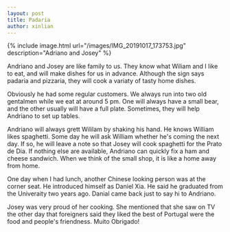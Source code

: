 ```yaml
---
layout: post
title: Padaria
author: xinlian
---
```


{% include image.html url="/images/IMG_20191017_173753.jpg" description="Adriano and Josey" %}

Andriano and Josey are like family to us.  They know what Wiliam and I like to eat, and will make dishes for us in advance.  Although the sign says padaria and pizzaria, they will cook a variaty of tasty home dishes.

Obviously he had some regular customers.  We always run into two old gentalmen while we eat at around 5 pm.  One will always have a small bear, and the other usually will have a full plate.  Sometimes, they will help Andriano to set up tables.

Andriano will always grett Wililam by shaking his hand.  He knows William likes spaghetti.  Some day he will ask William whether he's coming the next day.  If so, he will leave a note so that Josey will cook spaghetti for the Prato de Dia.  If nothing else are available, Andriano can quickly fix a ham and cheese sandwich.  When we think of the small shop, it is like a home away from home.  

One day when I had lunch, another Chinese looking person was at the corner seat.  He introduced himself as Daniel Xia.  He said he graduated from the Univeraity two years ago.  Danial came back just to say hi to Andriano.

Josey was very proud of her cooking.  She mentioned that she saw on TV the other day that foreigners said they liked the best of Portugal were the food and people's friendness.  Muito Obrigado!
